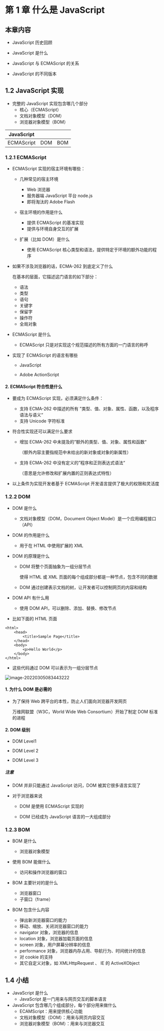 # 第 1 章 什么是 JavaScript

## 本章内容

- JavaScript 历史回顾
- JavaScript 是什么
- JavaScript 与 ECMAScript 的关系

- JavaScript 的不同版本

## 1.2 JavaScript 实现

- 完整的 JavaScript 实现包含哪几个部分
  - 核心（ECMAScript）
  - 文档对象模型（DOM）
  - 浏览器对象模型（BOM）

| JavaScript |      |      |
| :--------: | :--: | :--: |
| ECMAScript | DOM  | BOM  |

### 1.2.1 ECMAScript

- ECMAScript 实现的宿主环境有哪些：

  - 几种常见的宿主环境
    - Web 浏览器
    - 服务器端 JavaScript 平台 node.js 
    - 即将淘汰的 Adobe Flash
  - 宿主环境的作用是什么
    - 提供 ECMAScript 的基准实现
    - 提供与环境自身交互的扩展

  - 扩展（比如 DOM）是什么
    - 使用 ECMAScript 核心类型和语法，提供特定于环境的额外功能的程序

- 如果不涉及浏览器的话，ECMA-262 到底定义了什么

  在基本的层面，它描述这门语言的如下部分：

  - 语法
  - 类型
  - 语句
  - 关键字
  - 保留字
  - 操作符
  - 全局对象

- ECMAScript 是什么

  - ECMAScript 只是对实现这个规范描述的所有方面的一门语言的称呼

- 实现了 ECMAScript 的语言有哪些

  - JavaScript


  - Adobe ActionScript

#### 2. ECMAScript 符合性是什么

- 要成为 ECMAScript 实现，必须满足什么条件：
  - 支持 ECMA-262 中描述的所有 ”类型、值、对象、属性、函数，以及程序语法与语义“
  - 支持 Unicode 字符标准

- 符合性实现还可以满足什么要求

  - 增加 ECMA-262 中未提及的”额外的类型、值、对象、属性和函数“

    （额外内容主要指规范中未给出的新对象或对象的新属性）

  - 支持 ECMA-262 中没有定义的”程序和正则表达式语法“

    （意思是允许修改和扩展内置的正则表达式特性）

- 以上条件为实现开发者基于 ECMAScript 开发语言提供了极大的权限和灵活度


### 1.2.2 DOM

- DOM 是什么

  - 文档对象模型（DOM，Document Object Model）是一个应用编程接口（API）

- DOM 的作用是什么

  - 用于在 HTML 中使用扩展的 XML

- DOM 的原理是什么

  - DOM 将整个页面抽象为一组分层节点

    使得 HTML 或 XML 页面的每个组成部分都是一种节点，包含不同的数据

  - DOM 通过创建表示文档的树，让开发者可以控制网页的内容和结构

- DOM API 有什么用

  - 使用 DOM API，可以删除、添加、替换、修改节点

- 比如下面的 HTML 页面

```
<html>
	<head>
		<title>Sample Page</title>
	</head>
	<body>
		<p>Hello World</p>
	</body>
</html>
```

- 这些代码通过 DOM 可以表示为一组分层节点

![image-20220305083443222](C:\Users\86189\AppData\Roaming\Typora\typora-user-images\image-20220305083443222.png)

#### 1. 为什么 DOM 是必需的

- 为了保持 Web 跨平台的本性，防止人们面向浏览器开发网页

  万维网联盟（W3C，World Wide Web Consortium）开始了制定 DOM 标准的进程

#### 2. DOM 级别

- DOM Level1 

- DOM Level 2

- DOM Level 3

##### 注意

- DOM 并非只能通过 JavaScript 访问，DOM 被其它很多语言实现了

- 对于浏览器来说

  - DOM 是使用 ECMAScript 实现的

  - DOM 已经成为 JavaScript 语言的一大组成部分

### 1.2.3 BOM

- BOM 是什么
  - 浏览器对象模型
- 使用 BOM 能做什么
  - 访问和操作浏览器的窗口
- BOM 主要针对的是什么
  - 浏览器窗口
  - 子窗口（frame）

- BOM 包含什么内容
  - 弹出新浏览器窗口的能力
  - 移动、缩放、关闭浏览器窗口的能力
  - navigator 对象，浏览器的信息
  - location 对象，浏览器加载页面的信息
  - screen 对象，用户屏幕分辨率的信息
  - performance 对象，浏览器内存占用、导航行为、时间统计的信息
  - 对 cookie 的支持
  - 其它自定义对象，如 XMLHttpRequest 、 IE 的 ActiveXObject

## 1.4 小结

- JavaScript 是什么
  - JavaScript 是一门用来与网页交互的脚本语言
- JavaScript 包含哪几个组成部分，每个部分用来做什么
  - ECAMScript：用来提供核心功能
  - 文档对象模型（DOM）：用来与网页内容交互
  - 浏览器对象模型（BOM）：用来与浏览器交互